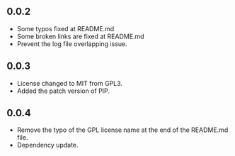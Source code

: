 ## 0.0.2
- Some typos fixed at README.md
- Some broken links are fixed at README.md
- Prevent the log file overlapping issue.

## 0.0.3
- License changed to MIT from GPL3.
- Added the patch version of PIP.

## 0.0.4
- Remove the typo of the GPL license name at the end of the README.md file.
- Dependency update.